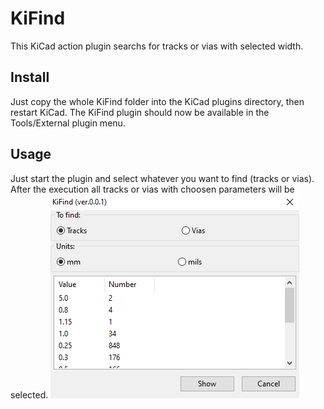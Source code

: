 # KiFind

This KiCad action plugin searchs for tracks or vias with selected width.<br>

## Install
Just copy the whole KiFind folder into the KiCad plugins directory, then restart KiCad. The KiFind plugin should now be available in the Tools/External plugin menu.

## Usage
Just start the plugin and select whatever you want to find (tracks or vias). After the execution all tracks or vias with choosen parameters will be selected.
![Screenshot](screenshot.png)
